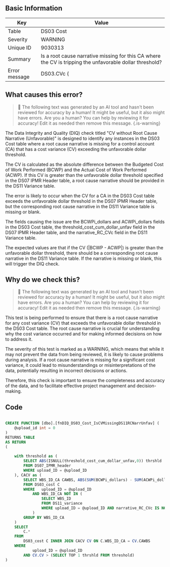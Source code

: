 ## Basic Information
| Key         | Value          |
|-------------|----------------|
| Table       | DS03 Cost |
| Severity    | WARNING |
| Unique ID   | 9030313   |
| Summary     | Is a root cause narrative missing for this CA where the CV is tripping the unfavorable dollar threshold? |
| Error message | DS03.CVc (|BCWP - ACWP|) > |DS07.threshold_cost_cum_dollar_unfav| & DS11.narrative_RC_CVc is missing or blank (by DS03.WBS_ID_CA & DS11.WBS_ID). |

## What causes this error?

> :robot: The following text was generated by an AI tool and hasn't been reviewed for accuracy by a human! It might be useful, but it also might have errors. Are you a human? You can help by reviewing it for accuracy! Edit it as needed then remove this message.
{.is-warning}

The Data Integrity and Quality (DIQ) check titled "CV without Root Cause Narrative (Unfavorable)" is designed to identify any instances in the DS03 Cost table where a root cause narrative is missing for a control account (CA) that has a cost variance (CV) exceeding the unfavorable dollar threshold. 

The CV is calculated as the absolute difference between the Budgeted Cost of Work Performed (BCWP) and the Actual Cost of Work Performed (ACWP). If this CV is greater than the unfavorable dollar threshold specified in the DS07 IPMR Header table, a root cause narrative should be provided in the DS11 Variance table. 

The error is likely to occur when the CV for a CA in the DS03 Cost table exceeds the unfavorable dollar threshold in the DS07 IPMR Header table, but the corresponding root cause narrative in the DS11 Variance table is missing or blank. 

The fields causing the issue are the BCWPi_dollars and ACWPi_dollars fields in the DS03 Cost table, the threshold_cost_cum_dollar_unfav field in the DS07 IPMR Header table, and the narrative_RC_CVc field in the DS11 Variance table. 

The expected values are that if the CV (|BCWP - ACWP|) is greater than the unfavorable dollar threshold, there should be a corresponding root cause narrative in the DS11 Variance table. If the narrative is missing or blank, this will trigger the DIQ check.
## Why do we check this?

> :robot: The following text was generated by an AI tool and hasn't been reviewed for accuracy by a human! It might be useful, but it also might have errors. Are you a human? You can help by reviewing it for accuracy! Edit it as needed then remove this message.
{.is-warning}

This test is being performed to ensure that there is a root cause narrative for any cost variance (CV) that exceeds the unfavorable dollar threshold in the DS03 Cost table. The root cause narrative is crucial for understanding why the cost variance occurred and for making informed decisions on how to address it. 

The severity of this test is marked as a WARNING, which means that while it may not prevent the data from being reviewed, it is likely to cause problems during analysis. If a root cause narrative is missing for a significant cost variance, it could lead to misunderstandings or misinterpretations of the data, potentially resulting in incorrect decisions or actions. 

Therefore, this check is important to ensure the completeness and accuracy of the data, and to facilitate effective project management and decision-making.
## Code

```sql

CREATE FUNCTION [dbo].[fnDIQ_DS03_Cost_IsCVMissingDS11RCNarrUnfav] (
	@upload_id int = 0
)
RETURNS TABLE
AS RETURN
(
	
	with threshold as (
		SELECT ABS(ISNULL(threshold_cost_cum_dollar_unfav,0)) thrshld
		FROM DS07_IPMR_header 
		WHERE upload_ID = @upload_ID
	), CACV as (
		SELECT WBS_ID_CA CAWBS, ABS(SUM(BCWPi_dollars) - SUM(ACWPi_dollars)) CV
		FROM DS03_cost C
		WHERE 	upload_ID = @upload_ID
			AND WBS_ID_CA NOT IN (
				SELECT WBS_ID 
				FROM DS11_variance
				WHERE upload_ID = @upload_ID AND narrative_RC_CVc IS NOT NULL
			)
		GROUP BY WBS_ID_CA
	)
	SELECT 
		C.*
	FROM
		DS03_cost C INNER JOIN CACV CV ON C.WBS_ID_CA = CV.CAWBS
	WHERE
			upload_ID = @upload_ID
		AND CV.CV > (SELECT TOP 1 thrshld FROM threshold)
)
```
